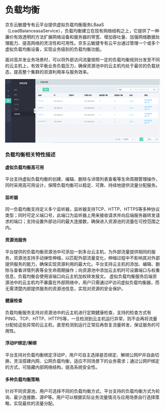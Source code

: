 # 负载均衡

京东云敏捷专有云平台提供虚拟负载均衡服务LBaaS（LoadBalanceasaService），负载均衡建立在现有网络结构之上，它提供了一种廉价有效透明的方法扩展网络设备和服务器的带宽、增加吞吐量、加强网络数据处理能力、提高网络的灵活性和可用性。京东云敏捷专有云平台通过管理一个或多个虚拟负载均衡设备，实现业务级别的负载均衡功能。

面对高并发业务场景时，可以将外部访问流量按照一定的负载均衡规则分发至不同的云主机上，有效平衡业务负载压力，确保资源池中的云主机均处于最优的负载状态，提高整个集群的资源利用率与服务效率。

![Load-Balancers-1](../../../../../image/JD-Cloud-Swift-HCI-Edition/Load-Balancers-1.png)

### 负载均衡相关特性描述

#### 虚拟负载均衡高可用
平台支持虚拟负载均衡的创建、编辑、删除与详情列表查看等生命周期管理操作，同时采用高可用设计，保障负载均衡可以稳定、可靠、持续地提供流量分配服务。

#### 监听器
同一负载均衡支持定义多个监听器，监听器支持TCP、HTTP、HTTPS等多种协议类型；同时可定义端口号，此端口为监听器上用来接收请求并向后端服务器转发请求的端口；支持设置外部访问的最大连接数，确保进入资源池的流量在可控范围之内。

#### 资源池服务
平台提供的负载均衡资源池中可添加一到多台云主机，为外部流量提供相同的服务，资源池支持手动弹性伸缩，以匹配外部流量变化，伸缩过程中不影响其对外部提供服务的能力，确保实现资源利用的最大化。平台支持云主机的添加、编辑、删除与查看详情列表等全生命周期操作；向资源池中添加云主机时可设置端口与权重信息，负载均衡会使用该端口向云主机加权转发报文。
虚拟负载均衡服务后端资源池中的云主机均不暴露在外部网络中，用户只需通过IP访问虚拟负载均衡器，而无需清楚内部提供服务的资源池信息，实现对资源的安全保护。

#### 健康检查
负载均衡服务支持对资源池中的云主机进行定期健康检查，支持的检查方式有PING、TCP、HTTP、HTTPS等，一旦检测到云主机运行异常，则不会再将流量分配给这些异常的云主机，直至检测到运行正常后再恢复流量转发，保证服务的可用性。

#### 浮动IP绑定/解绑
平台支持对负载均衡绑定浮动IP，用户可自主选择是否绑定、解绑公网IP并自由切换，灵活搭建内网、公网负载均衡，适应不同场景下的业务需求；通过公网IP绑定的方式，可隐藏内部网络结构，提高系统安全性。

#### 多种负载均衡策略
针对不同资源池，用户可选择不同的负载均衡方式，平台支持的负载均衡方式为轮询、最少连接数、源IP等。用户可以根据实际业务流量情况与应用场景自行选择策略，实现最优的流量分配。